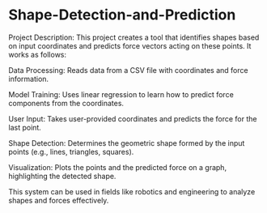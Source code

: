 # Shape-Detection-and-Prediction
Project Description:
This project creates a tool that identifies shapes based on input coordinates and predicts force vectors acting on these points. It works as follows:

Data Processing: Reads data from a CSV file with coordinates and force information.

Model Training: Uses linear regression to learn how to predict force components from the coordinates.

User Input: Takes user-provided coordinates and predicts the force for the last point.

Shape Detection: Determines the geometric shape formed by the input points (e.g., lines, triangles, squares).

Visualization: Plots the points and the predicted force on a graph, highlighting the detected shape.


This system can be used in fields like robotics and engineering to analyze shapes and forces effectively.
